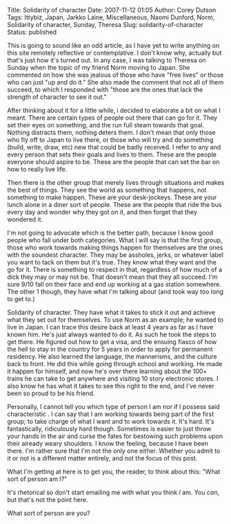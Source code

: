 Title: Solidarity of character
Date: 2007-11-12 01:05
Author: Corey Dutson
Tags: Ittybiz, Japan, Jarkko Laine, Miscellaneous, Naomi Dunford, Norm, Solidarity of character, Sunday, Theresa
Slug: solidarity-of-character
Status: published

This is going to sound like an odd article, as I have yet to write
anything on this site remotely reflective or contemplative. I don't know
why, actually but that's just how it's turned out. In any case, I was
talking to Theresa on Sunday when the topic of my friend Norm moving to
Japan. She commented on how she was jealous of those who have "free
lives" or those who can just "up and do it." She also made the comment
that not all of them succeed, to which I responded with "those are the
ones that lack the strength of character to see it out."

After thinking about it for a little while, i decided to elaborate a bit
on what I meant. There are certain types of people out there that can go
for it. They set their eyes on something, and the run full steam towards
that goal. Nothing distracts them, nothing deters them. I don't mean
that only those who fly off to Japan to live there, or those who will
try and do something (build, write, draw, etc) new that could be badly
received. I refer to any and every person that sets their goals and
lives to them. These are the people everyone should aspire to be. These
are the people that can set the bar on how to really live life.

Then there is the other group that merely lives through situations and
makes the best of things. They see the world as something that happens,
not something to make happen. These are your desk-jockeys. These are
your lunch alone in a diner sort of people. These are the people that
ride the bus every day and wonder why they got on it, and then forget
that they wondered it.

I'm not going to advocate which is the better path, because I know good
people who fall under both categories. What I will say is that the first
group, those who work towards making things happen for themselves are
the ones with the soundest character. They may be assholes, jerks, or
whatever label you want to tack on them but it's true. They know what
they want and the go for it. There is something to respect in that,
regardless of how much of a dick they may or may not be. That doesn't
mean that they all succeed. I'm sure 9/10 fall on their face and end up
working at a gas station somewhere. The other 1 though, they have what
I'm talking about (and took way too long to get to.)

Solidarity of character. They have what it takes to stick it out and
achieve what they set out for themselves. To use Norm as an example; he
wanted to live in Japan. I can trace this desire back at least 4 years
as far as I have known him. He's just always wanted to do it. As such he
took the steps to get there. He figured out how to get a visa, and the
ensuing fiasco of how the hell to stay in the country for 5 years in
order to apply for permanent residency. He also learned the language,
the mannerisms, and the culture back to front. He did this while going
through school and working. He made it happen for himself, and now he's
over there learning about the 100+ trains he can take to get anywhere
and visiting 10 story electronic stores. I also know he has what it
takes to see this right to the end, and I've never been so proud to be
his friend.

Personally, I cannot tell you which type of person I am nor if I possess
said characteristic . I can say that I am working towards being part of
the first group; to take charge of what I want and to work towards it.
It's hard. It's fantastically, ridiculously hard though. Sometimes is
easier to just throw your hands in the air and curse the fates for
bestowing such problems upon their already weary shoulders. I know the
feeling, because I have been there. I'm rather sure that I'm not the
only one either. Whether you admit to it or not is a different matter
entirely, and not the focus of this post.

What I'm getting at here is to get you, the reader, to think about this:
"What sort of person am I?"

It's rhetorical so don't start emailing me with what you think *I* am.
You *can*, but that's not the point here.

What sort of person are you?


